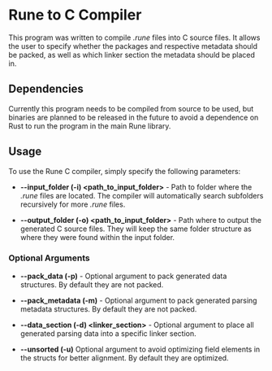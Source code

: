 # Rune to C Compiler

This program was written to compile _.rune_ files into C source files. It allows the user to specify whether the packages and respective metadata should be packed, as well as which linker section the metadata should be placed in.

## Dependencies
Currently this program needs to be compiled from source to be used, but binaries are planned to be released in the future to avoid a dependence on Rust to run the program in the main Rune library.

## Usage
To use the Rune C compiler, simply specify the following parameters:

* __--input_folder (-i) <path_to_input_folder>__ -
Path to folder where the _.rune_ files are located. The compiler will automatically search subfolders recursively for more _.rune_ files.

* __--output_folder (-o) <path_to_input_folder>__ - Path where to output the generated C source files. They will keep the same folder structure as where they were found within the input folder.

### Optional Arguments

* __--pack_data (-p)__ - Optional argument to pack generated data structures. By default they are not packed.

* __--pack_metadata (-m)__ - Optional argument to pack generated parsing metadata structures. By default they are not packed.

* __--data_section (-d) <linker_section>__ - Optional argument to place all generated parsing data into a specific linker section.

* __--unsorted (-u)__ Optional argument to avoid optimizing field elements in the structs for better alignment. By default they are optimized.
